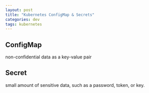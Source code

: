 ```yaml
---
layout: post
title: "Kubernetes ConfigMap & Secrets"
categories: dev
tags: kubernetes
---
```


## ConfigMap
non-confidential data as a key-value pair

## Secret
small amount of sensitive data, such as a password, token, or key.